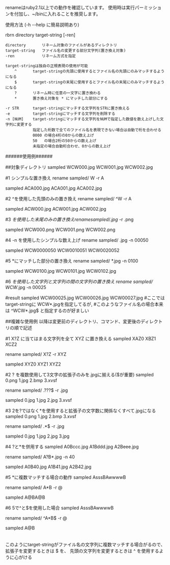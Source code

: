 renameはruby2.1以上での動作を確認しています。
使用時は実行パーミッションを付加し、~/binに入れることを推奨します。


使用方法
(-h --help に簡易説明あり)

rbrn directory target-string [-ren]

    directory       リネーム対象のファイルがあるディレクトリ
    target-string   ファイル名の変更する部分文字列(置き換え対象)
    -ren            リネーム方式を指定

    target-stringは独自の正規表現の使用が可能
        ^       target-stringの先頭に使用するとファイル名の先頭にのみマッチするようになる
        $       target-stringの末尾に使用するとファイル名の末尾にのみマッチするようになる
        ?       リネーム時に任意の一文字に置き換わる
        *       置き換え対象を * にマッチした部分にする
    
    -r STR      target-stringにマッチする文字列をSTRに置き換える
    -e          target-stringにマッチする文字列を削除する
    -n [NUM]    target-stringにマッチする文字列をNUMで指定した数値を数え上げした文字列に変更する
                指定した桁数で全てのファイル名を表現できない場合は自動で桁を合わせる
                0000 の場合4桁の0からの数え上げ
                50   の場合2桁の50からの数え上げ
                未指定の場合自動桁合わせ、0からの数え上げ


######使用例######

##対象ディレクトリ
sampled
    WCW000.jpg
    WCW001.jpg
    WCW002.jpg


#1 シンプルな置き換え
rename sampled/ W -r A

sampled
    ACA000.jpg
    ACA001.jpg
    ACA002.jpg


#2 ^を使用した先頭のみの置き換え
rename sampled/ ^W -r A

sampled
    ACW000.jpg
    ACW001.jpg
    ACW002.jpg


#3 $を使用した末尾のみの置き換え
rename sampled/ .jpg$ -r .png

sampled
    WCW000.png
    WCW001.png
    WCW002.png


#4 -n を使用したシンプルな数え上げ
rename sampled/ .jpg -n 00050

sampled
    WCW0000050
    WCW0010051
    WCW0020052


#5 *にマッチした部分の置き換え
rename sampled/ *.jpg -n 0100

sampled
    WCW0100.jpg
    WCW0101.jpg
    WCW0102.jpg


#6 *を使用した文字列と文字列の間の文字列の置き換え
rename sampled/ WCW*.jpg -n 00025

#result
sampled
    WCW00025.jpg
    WCW00026.jpg
    WCW00027.jpg
    #ここではtarget-stringに WCW*.jpgを指定してるが,
    #このようなファイル名の場合本来は ^WCW*.jpg$ と指定するのが好ましい


##複雑な使用例
    以降は変更前のディレクトリ、コマンド、変更後のディレクトリの順で記述

#1 X?Z に当てはまる文字列を全て XYZ に置き換える
sampled
    XAZ0
    XBZ1
    XCZ2

rename sampled/ X?Z -r XYZ

sampled
    XYZ0
    XYZ1
    XYZ2

#2 ? を複数使用して3文字の拡張子のみを.jpgに揃える($が重要)
sampled
    0.png
    1.jpg
    2.bmp
    3.xvsf

rename sampled/ .???$ -r .jpg

sampled
    0.jpg
    1.jpg
    2.jpg
    3.xvsf


#3 2を?ではなく*を使用すると拡張子の文字数に関係なくすべて.jpgになる
sampled
    0.png
    1.jpg
    2.bmp
    3.xvsf

rename sampled/ .*$ -r .jpg

sampled
    0.jpg
    1.jpg
    2.jpg
    3.jpg


#4 ?と*を併用する
sampled
    A0Bccc.jpg
    A1Bddd.jpg
    A2Beee.jpg

rename sampled/ A?B*.jpg -n 40

sampled
    A0B40.jpg
    A1B41.jpg
    A2B42.jpg

#5 *に複数マッチする場合の動作
sampled
    AsssBAwwwwB

rename sampled/ A*B -r @

sampled
    A@BA@B

#6 5で^と$を使用した場合
sampled
    AsssBAwwwwB

rename sampled/ ^A*B$ -r @

sampled
    A@B


######
このようにtarget-stringがファイル名の文字列に複数マッチする場合がるので、
拡張子を変更するときは $ を、
先頭の文字列を変更するときは ^ を使用するように心がける

